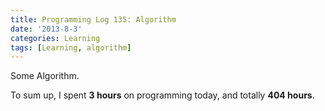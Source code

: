 ```yaml
---
title: Programming Log 135: Algorithm
date: '2013-8-3'
categories: Learning
tags: [Learning, algorithm]
---
```


Some Algorithm.

To sum up, I spent **3 hours** on programming today, and totally **404 hours**. 